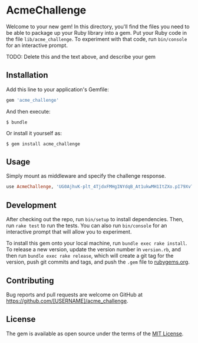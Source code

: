 # AcmeChallenge

Welcome to your new gem! In this directory, you'll find the files you need to be able to package up your Ruby library into a gem. Put your Ruby code in the file `lib/acme_challenge`. To experiment with that code, run `bin/console` for an interactive prompt.

TODO: Delete this and the text above, and describe your gem

## Installation

Add this line to your application's Gemfile:

```ruby
gem 'acme_challenge'
```

And then execute:

    $ bundle

Or install it yourself as:

    $ gem install acme_challenge

## Usage

Simply mount as middleware and specify the challenge response.

```ruby
use AcmeChallenge, 'UG0AjhvK-plt_4TjdxFMHgINYdqB_At1ukwMH1ItZXo.pI79XvTWAEyw1GO5BJYjxGs5KZrrSDSum9i5JZqeYsQ'
```

## Development

After checking out the repo, run `bin/setup` to install dependencies. Then, run `rake test` to run the tests. You can also run `bin/console` for an interactive prompt that will allow you to experiment.

To install this gem onto your local machine, run `bundle exec rake install`. To release a new version, update the version number in `version.rb`, and then run `bundle exec rake release`, which will create a git tag for the version, push git commits and tags, and push the `.gem` file to [rubygems.org](https://rubygems.org).

## Contributing

Bug reports and pull requests are welcome on GitHub at https://github.com/[USERNAME]/acme_challenge.


## License

The gem is available as open source under the terms of the [MIT License](http://opensource.org/licenses/MIT).

